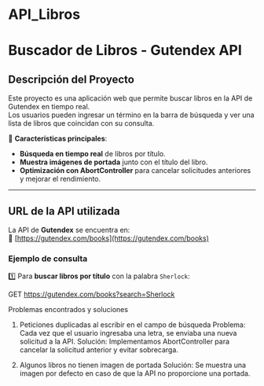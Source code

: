 # API_Libros
# Buscador de Libros - Gutendex API

## Descripción del Proyecto

Este proyecto es una aplicación web que permite buscar libros en la API de Gutendex en tiempo real.  
Los usuarios pueden ingresar un término en la barra de búsqueda y ver una lista de libros que coincidan con su consulta.  

🔹 **Características principales**:  
- **Búsqueda en tiempo real** de libros por título.  
- **Muestra imágenes de portada** junto con el título del libro.  
- **Optimización con AbortController** para cancelar solicitudes anteriores y mejorar el rendimiento.  

---

## URL de la API utilizada

La API de **Gutendex** se encuentra en:  
🔗 [https://gutendex.com/books](https://gutendex.com/books)

### Ejemplo de consulta

1️⃣ Para **buscar libros por título** con la palabra `Sherlock`:  

GET https://gutendex.com/books?search=Sherlock

 Problemas encontrados y soluciones

1. Peticiones duplicadas al escribir en el campo de búsqueda
Problema: Cada vez que el usuario ingresaba una letra, se enviaba una nueva solicitud a la API.
Solución: Implementamos AbortController para cancelar la solicitud anterior y evitar sobrecarga.

2. Algunos libros no tienen imagen de portada
Solución: Se muestra una imagen por defecto en caso de que la API no proporcione una portada.
